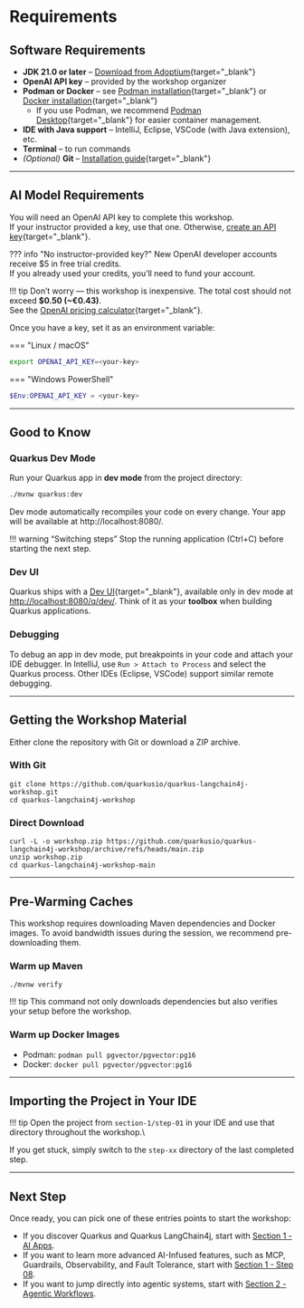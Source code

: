# Requirements

## Software Requirements

- **JDK 21.0 or later** – [Download from Adoptium](https://adoptium.net/){target="_blank"}
- **OpenAI API key** – provided by the workshop organizer
- **Podman or Docker** – see [Podman installation](https://podman.io/getting-started/installation){target="_blank"} or [Docker installation](https://docs.docker.com/get-docker/){target="_blank"}
    - If you use Podman, we recommend [Podman Desktop](https://podman-desktop.io/docs/installation){target="_blank"} for easier container management.
- **IDE with Java support** – IntelliJ, Eclipse, VSCode (with Java extension), etc.
- **Terminal** – to run commands
- _(Optional)_ **Git** – [Installation guide](https://git-scm.com/book/en/v2/Getting-Started-Installing-Git){target="_blank"}

---

## AI Model Requirements

You will need an OpenAI API key to complete this workshop.  
If your instructor provided a key, use that one. Otherwise, [create an API key](https://platform.openai.com/docs/quickstart/create-and-export-an-api-key){target="_blank"}.

??? info "No instructor-provided key?"
New OpenAI developer accounts receive $5 in free trial credits.  
If you already used your credits, you’ll need to fund your account.

!!! tip
    Don’t worry — this workshop is inexpensive. The total cost should not exceed **$0.50 (~€0.43)**.  
    See the [OpenAI pricing calculator](https://openai.com/api/pricing/){target="_blank"}.

Once you have a key, set it as an environment variable:

=== "Linux / macOS"
```bash
export OPENAI_API_KEY=<your-key>
```

=== "Windows PowerShell"
```powershell
$Env:OPENAI_API_KEY = <your-key>
```

---

## Good to Know

### Quarkus Dev Mode

Run your Quarkus app in **dev mode** from the project directory:

```bash
./mvnw quarkus:dev
```

Dev mode automatically recompiles your code on every change.
Your app will be available at http://localhost:8080/.

!!! warning “Switching steps”
    Stop the running application (Ctrl+C) before starting the next step.

### Dev UI

Quarkus ships with a [Dev UI](https://quarkus.io/guides/dev-ui){target="\_blank"}, available only in dev mode at [http://localhost:8080/q/dev/](http://localhost:8080/q/dev/).
Think of it as your **toolbox** when building Quarkus applications.

### Debugging

To debug an app in dev mode, put breakpoints in your code and attach your IDE debugger.
In IntelliJ, use `Run > Attach to Process` and select the Quarkus process.
Other IDEs (Eclipse, VSCode) support similar remote debugging.

---

## Getting the Workshop Material

Either clone the repository with Git or download a ZIP archive.

### With Git

```shell
git clone https://github.com/quarkusio/quarkus-langchain4j-workshop.git
cd quarkus-langchain4j-workshop
```

### Direct Download

```shell
curl -L -o workshop.zip https://github.com/quarkusio/quarkus-langchain4j-workshop/archive/refs/heads/main.zip
unzip workshop.zip
cd quarkus-langchain4j-workshop-main
```

---

## Pre-Warming Caches

This workshop requires downloading Maven dependencies and Docker images.
To avoid bandwidth issues during the session, we recommend pre-downloading them.

### Warm up Maven

```shell
./mvnw verify
```

!!! tip 
    This command not only downloads dependencies but also verifies your setup before the workshop.

### Warm up Docker Images

* Podman: `podman pull pgvector/pgvector:pg16`
* Docker: `docker pull pgvector/pgvector:pg16`

---

## Importing the Project in Your IDE

!!! tip 
    Open the project from `section-1/step-01` in your IDE and use that directory throughout the workshop.\

If you get stuck, simply switch to the `step-xx` directory of the last completed step.

---

## Next Step

Once ready, you can pick one of these entries points to start the workshop:

- If you discover Quarkus and Quarkus LangChain4j, start with [Section 1 - AI Apps](./section-1/step-01.md).
- If you want to learn more advanced AI-Infused features, such as MCP, Guardrails, Observability, and Fault Tolerance, start with [Section 1 - Step 08](./section-1/step-08.md).
- If you want to jump directly into agentic systems, start with [Section 2 - Agentic Workflows](./section-2/step-01.md).

